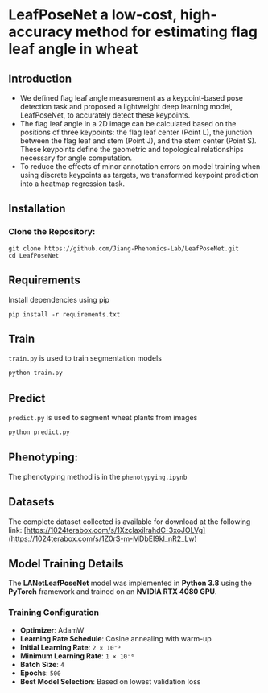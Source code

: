 # LeafPoseNet a low-cost, high-accuracy method for estimating flag leaf angle in wheat
## Introduction
- We defined flag leaf angle measurement as a keypoint-based pose detection task and proposed a lightweight deep learning model, LeafPoseNet, to accurately detect these keypoints. 
- The flag leaf angle in a 2D image can be calculated based on the positions of three keypoints: the flag leaf center (Point L), the junction between the flag leaf and stem (Point J), and the stem center (Point S). These keypoints define the geometric and topological relationships necessary for angle computation. 
- To reduce the effects of minor annotation errors on model training when using discrete keypoints as targets, we transformed keypoint prediction into a heatmap regression task. 


## Installation

### Clone the Repository: 
```
git clone https://github.com/Jiang-Phenomics-Lab/LeafPoseNet.git
cd LeafPoseNet
```

## Requirements
Install dependencies using pip
```
pip install -r requirements.txt
```

## Train
`train.py` is used to train segmentation models
```bash
python train.py
```
## Predict
`predict.py` is used to segment wheat plants from images
```bash
python predict.py
```
## Phenotyping:
The phenotyping method is in the `phenotypying.ipynb` 

## Datasets
The complete dataset collected is available for download at the following link:
[https://1024terabox.com/s/1XzcIaxilrahdC-3xoJOLVg](https://1024terabox.com/s/1Z0rS-m-MDbEI9kl_nR2_Lw)

##  Model Training Details

The **LANetLeafPoseNet** model was implemented in **Python 3.8** using the **PyTorch** framework and trained on an **NVIDIA RTX 4080 GPU**.

###  Training Configuration

* **Optimizer**: AdamW
* **Learning Rate Schedule**: Cosine annealing with warm-up
* **Initial Learning Rate**: `2 × 10⁻³`
* **Minimum Learning Rate**: `1 × 10⁻⁶`
* **Batch Size**: `4`
* **Epochs**: `500`
* **Best Model Selection**: Based on lowest validation loss



